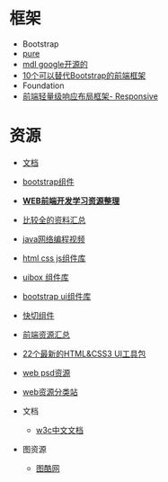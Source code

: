 # 框架

* Bootstrap
* [pure](http://purecss.io/)
* [mdl google开源的](https://github.com/p412726700/material)
* [10个可以替代Bootstrap的前端框架](http://webres.wang/best-bootstrap-alternatives-for-developers/)
* Foundation
* [前端轻量级响应布局框架- Responsive](http://responsivebp.com/)

# 资源


* [文档](http://www.css88.com/archives/5505)


* [bootstrap组件](http://bootsnipp.com/)

* [**WEB前端开发学习资源整理**](https://zybuluo.com/viggo/note/16284)
* [比较全的资料汇总](http://blog.csdn.net/hguisu/article/details/50392944)
* [java网络编程视频](http://www.java1234.com/javaxuexiluxiantu.html)

* [html css js组件库](http://www.uibox.in/)
* [uibox 组件库](http://www.uibox.in/tag/bootstrap)
* [bootstrap ui组件库](http://bootflat.github.io/) 
* [快切组件](http://demo.mycodes.net/kuangjia/kuaiqie/widgets.html)
* [前端资源汇总](http://top.css88.com/archives/660)

* [22个最新的HTML&CSS3 UI工具包](https://www.evget.com/article/2014/8/14/21461.html)
* [web psd资源](http://www.zhihu.com/question/20396362)
* [web资源分类站](http://www.hiimii.com/hi/)

* 文档
    - [w3c中文文档](http://www.w3chtml.com/css3/properties/user-interface/box-sizing.html)
* 图资源
    - [图酷网](http://www.ttx77.com/)
